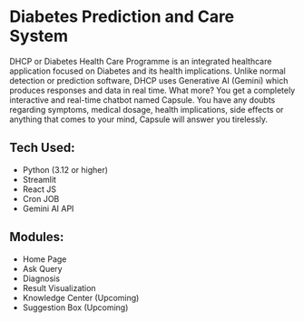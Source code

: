 # Diabetes Prediction and Care System

DHCP or Diabetes Health Care Programme is an integrated healthcare application focused on Diabetes and its health implications. Unlike normal detection or prediction software, DHCP uses Generative AI (Gemini) which produces responses and data in real time. What more? You get a completely interactive and real-time chatbot named Capsule. You have any doubts regarding symptoms, medical dosage, health implications, side effects or anything that comes to your mind, Capsule will answer you tirelessly.

## Tech Used:
- Python (3.12 or higher)
- Streamlit
- React JS
- Cron JOB
- Gemini AI API

## Modules:
- Home Page
- Ask Query
- Diagnosis
- Result Visualization
- Knowledge Center (Upcoming)
- Suggestion Box (Upcoming)
